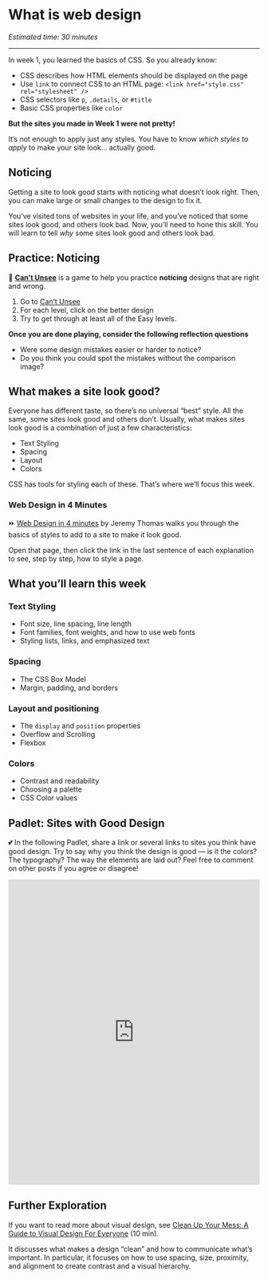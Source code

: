 # What is web design

*Estimated time: 30 minutes*

---

In week 1, you learned the basics of CSS. So you already know:

- CSS describes how HTML elements should be displayed on the page
- Use `link` to connect CSS to an HTML page: `<link href="style.css" rel="stylesheet" />`
- CSS selectors like `p`, `.details`, or `#title`
- Basic CSS properties like `color`

**But the sites you made in Week 1 were not pretty!** 

It’s not enough to apply just any styles. You have to know *which styles to apply* to make your site look... actually good.

## Noticing

Getting a site to look good starts with noticing what doesn’t look right. Then, you can make large or small changes to the design to fix it.

You’ve visited tons of websites in your life, and you’ve noticed that some sites look good, and others look bad. Now, you’ll need to hone this skill. You will learn to tell *why* some sites look good and others look bad.

## Practice: Noticing

<aside>


👀 **[Can’t Unsee](https://cantunsee.space/)** is a game to help you practice **noticing** designs that are right and wrong.

1. Go to [Can’t Unsee](https://cantunsee.space/)
2. For each level, click on the better design
3. Try to get through at least all of the Easy levels.

**Once you are done playing, consider the following reflection questions**

- Were some design mistakes easier or harder to notice?
- Do you think you could spot the mistakes without the comparison image?

</aside>

## What makes a site look good?

Everyone has different taste, so there’s no universal “best” style. All the same, some sites look good and others don’t. Usually, what makes sites look good is a combination of just a few characteristics:

- Text Styling
- Spacing
- Layout
- Colors

CSS has tools for styling each of these. That’s where we’ll focus this week.

### Web Design in 4 Minutes

<aside>


⏩ [Web Design in 4 minutes](https://jgthms.com/web-design-in-4-minutes/) by Jeremy Thomas walks you through the basics of styles to add to a site to make it look good. 

Open that page, then click the link in the last sentence of each explanation to see, step by step, how to style a page.

</aside>

## What you’ll learn this week

### Text Styling

- Font size, line spacing, line length
- Font families, font weights, and how to use web fonts
- Styling lists, links, and emphasized text

### Spacing

- The CSS Box Model
- Margin, padding, and borders

### Layout and positioning

- The `display` and `position` properties
- Overflow and Scrolling
- Flexbox

### Colors

- Contrast and readability
- Choosing a palette
- CSS Color values

## Padlet: Sites with Good Design

<aside>


💕 In the following Padlet, share a link or several links to sites you think have good design. Try to say why you think the design is good — is it the colors? The typography? The way the elements are laid out? Feel free to comment on other posts if you agree or disagree!

</aside>

<div style="border:1px solid rgba(0,0,0,0.1);border-radius:2px;box-sizing:border-box;overflow:hidden;position:relative;width:100%;background:#F4F4F4"><iframe src="https://padlet.com/embed/t3lxwjfk8n6vdli6" frameborder="0" allow="camera;microphone;geolocation" style="width:100%;height:608px;display:block;padding:0;margin:0"></iframe></div>

## Further Exploration

If you want to read more about visual design, see [Clean Up Your Mess: A Guide to Visual Design For Everyone](https://www.visualmess.com/) (10 min). 

It discusses what makes a design “clean” and how to communicate what’s important. In particular, it focuses on how to use spacing, size, proximity, and alignment to create contrast and a visual hierarchy.
